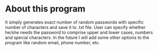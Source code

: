 # About this program

It simply generates exact number of random passwords with specific number of characters and save it to .txt file. User can specify whether he/she needs the password to comprise upper and lower cases, numbers and special characters.
In the future I will add some other options to the program like random email, phone number, etc.
